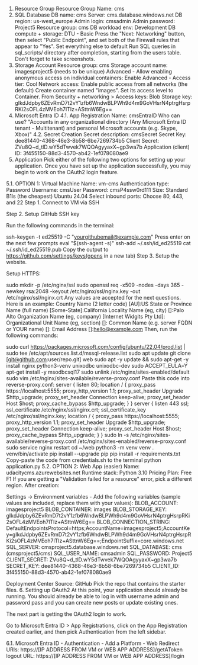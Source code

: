 1. Resource Group
Resource Group Name: cms
2. SQL Database
DB name: cms
Server: cms.database.windows.net
DB region: us-west_europe
Admin login: cmsadmin
Admin password: Project5
Resource group: cms
DB workload env: Development
DB compute + storage: DTU - Basic
Press the "Next: Networking" button, then select "Public Endpoint", and set both of the Firewall rules that appear to "Yes".
Set everything else to default
Run SQL queries in sql_scripts/ directory after completion, starting from the users table. Don't forget to take screenshots.
3. Storage Account
Resource group: cms
Storage account name: imagesproject5 (needs to be unique)
Advanced - Allow enabling anonymous access on individual containers: Enable
Advanced - Access tier: Cool
Network access: Enable public access from all networks (the default)
Create container named "images". Set its access level to Container.
From Security + networking > Access keys:
Blob Storage key: gIkdJdpby6ZEvRmD7t2vY1zfb6WndwBLPWh9d4m9GoVHsrN4ptrgHsrpRKi2sOFL4zMVEoh7lTIz+ASttnW6Eg==
4. Microsoft Entra ID
4.1. App Registration
Name: cmsEntraID
Who can use? "Accounts in any organizational directory (Any Microsoft Entra ID tenant - Multitenant) and personal Microsoft accounts (e.g. Skype, Xbox)"
4.2. Secret Creation
Secret description: cmsSecret
Secret Key: dee81440-4368-46e3-8b58-6be7269734b5
Client Secret: ZVu8Q~d_tlD.wY5dTwvek7WQOAgyyaxX~gp3wa7b
Application (client) ID: 3f455150-88d3-4570-ab42-1ef078080ae9
5. Application
Pick either of the following two options for setting up your application. Once you have set up the application successfully, you may begin to work on the OAuth2 login feature.

5.1. OPTION 1: Virtual Machine
Name: vm-cms
Authentication type: Password
Username: cmsUser
Password: cmsP4ssw0rd111
Size: Standard B1ls (the cheapest)
Ubuntu 24.04
Select inbound ports: Choose 80, 443, and 22
Step 1. Connect to VM via SSH

Step 2. Setup GitHub SSH key

Run the following commands in the terminal:

ssh-keygen -t ed25519 -C "yourgithubemail@example.com"
Press enter on the next few prompts
eval "$(ssh-agent -s)"
ssh-add ~/.ssh/id_ed25519
cat ~/.ssh/id_ed25519.pub
Copy the output to https://github.com/settings/keys(opens in a new tab)
Step 3. Setup the website.

Setup HTTPS:

sudo mkdir -p /etc/nginx/ssl
sudo openssl req -x509 -nodes -days 365 -newkey rsa:2048 -keyout /etc/nginx/ssl/nginx.key -out /etc/nginx/ssl/nginx.crt
Any values are accepted for the next questions. Here is an example:
Country Name (2 letter code) [AU]:US
State or Province Name (full name) [Some-State]:California
Locality Name (eg, city) []:Palo Alto
Organization Name (eg, company) [Internet Widgits Pty Ltd]:
Organizational Unit Name (eg, section) []:
Common Name (e.g. server FQDN or YOUR name) []:
Email Address []:hello@example.com
Then, run the following commands:

sudo curl https://packages.microsoft.com/config/ubuntu/22.04/prod.list | sudo tee /etc/apt/sources.list.d/mssql-release.list
sudo apt update
git clone [git@github.com:user/repo.git] web
sudo apt -y update && sudo apt-get -y install nginx python3-venv unixodbc unixodbc-dev
sudo ACCEPT_EULA=Y apt-get install -y msodbcsql17
sudo unlink /etc/nginx/sites-enabled/default
sudo vim /etc/nginx/sites-available/reverse-proxy.conf
Paste this code into reverse-proxy.conf:
server {
  listen 80;
  location / {
    proxy_pass https://localhost:5555;
    proxy_http_version 1.1;
    proxy_set_header Upgrade $http_upgrade;
    proxy_set_header Connection keep-alive;
    proxy_set_header Host $host;
    proxy_cache_bypass $http_upgrade;
  }
}
server {
  listen 443 ssl;
  ssl_certificate /etc/nginx/ssl/nginx.crt;
  ssl_certificate_key /etc/nginx/ssl/nginx.key;
  location / {
    proxy_pass https://localhost:5555;
    proxy_http_version 1.1;
    proxy_set_header Upgrade $http_upgrade;
    proxy_set_header Connection keep-alive;
    proxy_set_header Host $host;
    proxy_cache_bypass $http_upgrade;
  }
}
sudo ln -s /etc/nginx/sites-available/reverse-proxy.conf /etc/nginx/sites-enabled/reverse-proxy.conf
sudo service nginx restart
cd ~/web
python3 -m venv venv
. venv/bin/activate
pip install --upgrade pip
pip install -r requirements.txt
Copy-paste the code from credentials.sh to the terminal
python application.py
5.2. OPTION 2: Web App (easier)
Name: udacitycms.azurewebsites.net
Runtime stack: Python 3.10
Pricing Plan: Free F1
If you are getting a "Validation failed for a resource" error, pick a different region.
After creation:

Settings -> Environment variables - Add the following variables (sample values are included, replace them with your values):
BLOB_ACCOUNT: imagesproject5
BLOB_CONTAINER: images
BLOB_STORAGE_KEY: gIkdJdpby6ZEvRmD7t2vY1zfb6WndwBLPWh9d4m9GoVHsrN4ptrgHsrpRKi2sOFL4zMVEoh7lTIz+ASttnW6Eg==
BLOB_CONNECTION_STRING: DefaultEndpointsProtocol=https;AccountName=imagesproject5;AccountKey=gIkdJdpby6ZEvRmD7t2vY1zfb6WndwBLPWh9d4m9GoVHsrN4ptrgHsrpRKi2sOFL4zMVEoh7lTIz+ASttnW6Eg==;EndpointSuffix=core.windows.net
SQL_SERVER: cmsproject5.database.windows.net
SQL_DATABASE: cms (cmsproject5/cms)
SQL_USER_NAME: cmsadmin
SQL_PASSWORD: Project5
CLIENT_SECRET: ZVu8Q~d_tlD.wY5dTwvek7WQOAgyyaxX~gp3wa7b
SECRET_KEY: dee81440-4368-46e3-8b58-6be7269734b5
CLIENT_ID: 3f455150-88d3-4570-ab42-1ef078080ae9


Deployment Center
Source: GitHub
Pick the repo that contains the starter files.
6. Setting up OAuth2
At this point, your application should already be running. You should already be able to log in with username admin and password pass and you can create new posts or update existing ones.

The next part is getting the OAuth2 login to work.

Go to Microsoft Entra ID > App Registrations, click on the App Registration created earlier, and then pick Authentication from the left sidebar.

6.1. Microsoft Entra ID - Authentication - Add a Platform - Web
Redirect URIs: https://[IP ADDRESS FROM VM or WEB APP ADDRESS]/getAToken
logout URL: https://[IP ADDRESS FROM VM or WEB APP ADDRESS]/login
